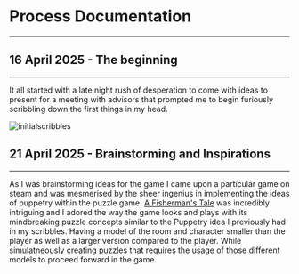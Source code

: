 # Process Documentation
***
## 16 April 2025 - The beginning
***
It all started with a late night rush of desperation to come with ideas to present for a meeting with advisors that prompted me to begin furiously scribbling down the first things in my head.

![initialscribbles](https://bitbucket.org/btkgamedesign/2025_ba_teo_jia_xian/raw/acd4f3a384ed570cd6c5c04eef2a92a009e02deb/Documentation/DocumentationImages/InitialScribbles.jpg)

## 21 April 2025 - Brainstorming and Inspirations
***
As I was brainstorming ideas for the game I came upon a particular game on steam and was mesmerised by the sheer ingenius in implementing the ideas of puppetry within the puzzle game. [A Fisherman's Tale](https://store.steampowered.com/app/559330/A_Fishermans_Tale/) was incredibly intriguing and I adored the way the game looks and plays with its mindbreaking puzzle concepts similar to the Puppetry idea I previously had in my scribbles. Having a model of the room and character smaller than the player as well as a larger version compared to the player. While simulatneously creating puzzles that requires the usage of those different models to proceed forward in the game.